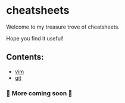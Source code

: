 # cheatsheets
Welcome to my treasure trove of cheatsheets.

Hope you find it useful!

## Contents:
- [vim](https://github.com/dangitsdavid/cheatsheets/blob/main/vim-cheatsheet.md)
- [git](https://github.com/dangitsdavid/cheatsheets/blob/main/git-cheatsheet.md)


### :construction: **More coming soon** :construction:
